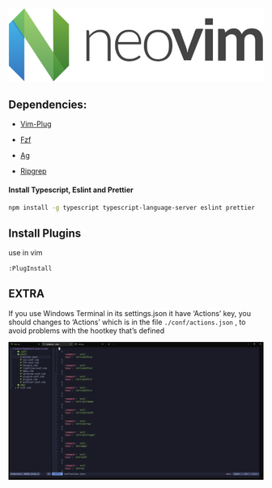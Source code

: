 ![Logo](img/logo.png)

## Dependencies:

- [Vim-Plug](https://github.com/junegunn/vim-plug)

- [Fzf](https://github.com/junegunn/fzf.vim)

- [Ag](https://github.com/ggreer/the_silver_searcher)

- [Ripgrep](https://github.com/BurntSushi/ripgrep)

#### Install Typescript, Eslint and Prettier

```bash
npm install -g typescript typescript-language-server eslint prettier
```

## Install Plugins

use in vim

```bash
:PlugInstall
```

## EXTRA

If you use Windows Terminal in its settings.json it have ‘Actions’ key, you should changes to ‘Actions’ which is in the file `./conf/actions.json` , to avoid problems with the hootkey that’s defined 

![Example](img/doc-actions-json.png)
